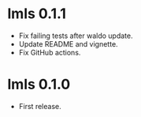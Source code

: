 # lmls 0.1.1

* Fix failing tests after waldo update.
* Update README and vignette.
* Fix GitHub actions.

# lmls 0.1.0

* First release.
